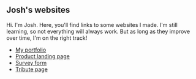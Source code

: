 ## Josh's websites

Hi. I'm Josh. Here, you'll find links to some websites I made. I'm still learning, so not everything will always work. But as long as they improve over time, I'm on the right track!

- [My portfolio](https://jscott313.github.io/portfolio/portfolio.html)
- [Product landing page](https://jscott313.github.io/landing-page/landing.html)
- [Survey form](https://jscott313.github.io/survey-form/survey.html)
- [Tribute page](https://jscott313.github.io/tribute-page/tribute.html)